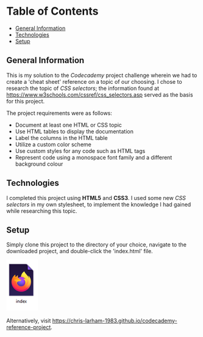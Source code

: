 # Table of Contents
* [General Information](#general-information)
* [Technologies](#technologies)
* [Setup](#setup)

## General Information
This is my solution to the *Codecademy* project challenge wherein we had to create a 'cheat sheet' reference on a 
topic of our choosing. I chose to research the topic of *CSS selectors*; the information found at 
https://www.w3schools.com/cssref/css_selectors.asp served as the basis for this project.  

The project requirements were as follows:

- Document at least one HTML or CSS topic
- Use HTML tables to display the documentation
- Label the columns in the HTML table
- Utilize a custom color scheme
- Use custom styles for any code such as HTML tags
- Represent code using a monospace font family and a different background colour

## Technologies
I completed this project using **HTML5** and **CSS3**.  I used some new *CSS selectors* in my own stylesheet, to 
implement the knowledge I had gained while researching this topic.

## Setup
Simply clone this project to the directory of your choice, navigate to the downloaded project, and double-click the 
'index.html' file.

![the index file used to load the CSS selectors cheat sheet reference][index_file]

[index_file]: image/index_file.PNG

Alternatively, visit https://chris-larham-1983.github.io/codecademy-reference-project.